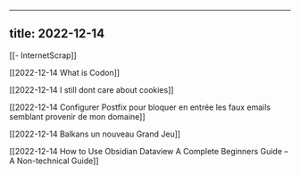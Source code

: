 
---
title: 2022-12-14
---
[[- InternetScrap]]

[[2022-12-14 What is Codon]]

[[2022-12-14 I still dont care about cookies]]

[[2022-12-14 Configurer Postfix pour bloquer en entrée les faux emails semblant provenir de mon domaine]]

[[2022-12-14 Balkans  un nouveau Grand Jeu]]

[[2022-12-14 How to Use Obsidian Dataview A Complete Beginners Guide – A Non-technical Guide]]